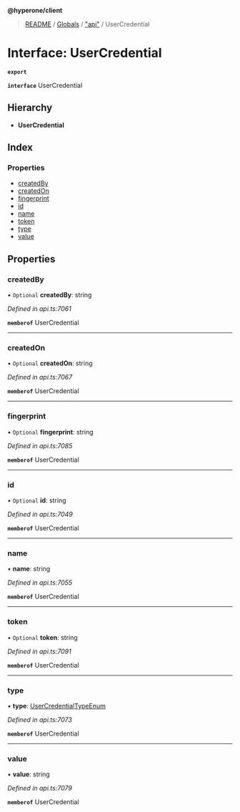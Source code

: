 **@hyperone/client**

> [README](../README.md) / [Globals](../globals.md) / ["api"](../modules/_api_.md) / UserCredential

# Interface: UserCredential

**`export`** 

**`interface`** UserCredential

## Hierarchy

* **UserCredential**

## Index

### Properties

* [createdBy](_api_.usercredential.md#createdby)
* [createdOn](_api_.usercredential.md#createdon)
* [fingerprint](_api_.usercredential.md#fingerprint)
* [id](_api_.usercredential.md#id)
* [name](_api_.usercredential.md#name)
* [token](_api_.usercredential.md#token)
* [type](_api_.usercredential.md#type)
* [value](_api_.usercredential.md#value)

## Properties

### createdBy

• `Optional` **createdBy**: string

*Defined in api.ts:7061*

**`memberof`** UserCredential

___

### createdOn

• `Optional` **createdOn**: string

*Defined in api.ts:7067*

**`memberof`** UserCredential

___

### fingerprint

• `Optional` **fingerprint**: string

*Defined in api.ts:7085*

**`memberof`** UserCredential

___

### id

• `Optional` **id**: string

*Defined in api.ts:7049*

**`memberof`** UserCredential

___

### name

•  **name**: string

*Defined in api.ts:7055*

**`memberof`** UserCredential

___

### token

• `Optional` **token**: string

*Defined in api.ts:7091*

**`memberof`** UserCredential

___

### type

•  **type**: [UserCredentialTypeEnum](../enums/_api_.usercredentialtypeenum.md)

*Defined in api.ts:7073*

**`memberof`** UserCredential

___

### value

•  **value**: string

*Defined in api.ts:7079*

**`memberof`** UserCredential
